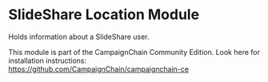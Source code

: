 SlideShare Location Module
==========================

Holds information about a SlideShare user.

This module is part of the CampaignChain Community Edition. Look here for
installation instructions: https://github.com/CampaignChain/campaignchain-ce